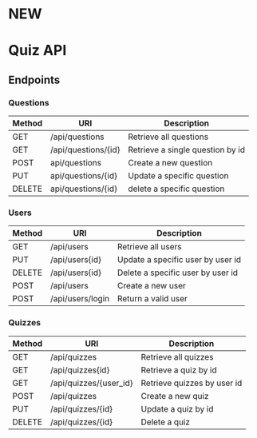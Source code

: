 # NEW
# Quiz API

## Endpoints

### Questions
| Method | URI | Description |
|---|---|---|
|GET|/api/questions|Retrieve all questions|
|GET|/api/questions/{id}|Retrieve a single question by id|
|POST|api/questions|Create a new question|
|PUT|api/questions/{id}|Update a specific question|
|DELETE|api/questions/{id}|delete a specific question|


### Users
| Method | URI | Description |
|---|---|---|
|GET|/api/users|Retrieve all users|
|PUT|/api/users{id}|Update a specific user by user id|
|DELETE|/api/users{id}|Delete a specific user by user id|
|POST|/api/users|Create a new user|
|POST|/api/users/login|Return a valid user|


### Quizzes
| Method | URI | Description |
|---|---|---|
|GET|/api/quizzes|Retrieve all quizzes|
|GET|/api/quizzes{id}|Retrieve a quiz by id|
|GET|/api/quizzes/{user_id}|Retrieve quizzes by user id|
|POST|/api/quizzes|Create a new quiz|
|PUT|/api/quizzes/{id}|Update a quiz by id|
|DELETE|/api/quizzes/{id}|Delete a quiz|